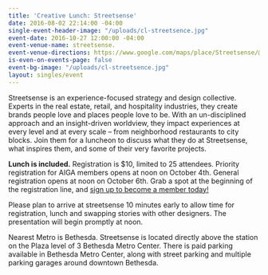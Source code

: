 ```yaml
---
title: 'Creative Lunch: Streetsense'
date: 2016-08-02 22:14:00 -04:00
single-event-header-image: "/uploads/cl-streetsence.jpg"
event-date: 2016-10-27 12:00:00 -04:00
event-venue-name: streetsense.
event-venue-directions: https://www.google.com/maps/place/Streetsense/@38.98455,-77.0972987,17z/data=!3m1!4b1!4m5!3m4!1s0x89b7c97accdc87b9:0x51fedfe6b943bf58!8m2!3d38.98455!4d-77.09511
is-even-on-events-page: false
event-bg-image: "/uploads/cl-streetsence.jpg"
layout: singles/event
---
```


Streetsense is an experience-focused strategy and design collective. Experts in the real estate, retail, and hospitality industries, they create brands people love and places people love to be. With an un-disciplined approach and an insight-driven worldview, they impact experiences at every level and at every scale – from neighborhood restaurants to city blocks. Join them for a luncheon to discuss what they do at Streetsense, what inspires them, and some of their very favorite projects.

**Lunch is included.** Registration is $10, limited to 25 attendees. Priority registration for AIGA members opens at noon on October 4th. General registration opens at noon on October 6th. Grab a spot at the beginning of the registration line, and [sign up to become a member today!](http://www.aiga.org/join)

Please plan to arrive at streetsense 10 minutes early to allow time for registration, lunch and swapping stories with other designers. The presentation will begin promptly at noon.

Nearest Metro is Bethesda. Streetsense is located directly above the station on the Plaza level of 3 Bethesda Metro Center. There is paid parking available in Bethesda Metro Center, along with street parking and multiple parking garages around downtown Bethesda.